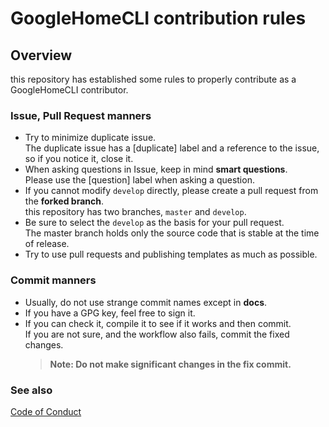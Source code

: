 # GoogleHomeCLI contribution rules

## Overview

this repository has established some rules to properly contribute as a GoogleHomeCLI contributor.   

### Issue, Pull Request manners

- Try to minimize duplicate issue.  
  The duplicate issue has a \[duplicate\] label and a reference to the issue, so if you notice it, close it.
- When asking questions in Issue, keep in mind **smart questions**.  
  Please use the \[question\] label when asking a question.
- If you cannot modify `develop` directly, please create a pull request from the **forked branch**.  
  this repository has two branches, `master` and `develop`.
- Be sure to select the `develop` as the basis for your pull request.  
  The master branch holds only the source code that is stable at the time of release.
- Try to use pull requests and publishing templates as much as possible.  

### Commit manners

- Usually, do not use strange commit names except in **docs**.
- If you have a GPG key, feel free to sign it.
- If you can check it, compile it to see if it works and then commit.  
  If you are not sure, and the workflow also fails, commit the fixed changes.
  > **Note: Do not make significant changes in the fix commit.**

### See also

[Code of Conduct](CODE_OF_CONDUCT.md)
